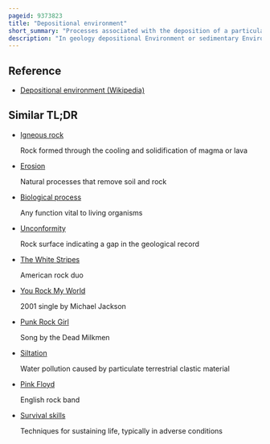 ```yaml
---
pageid: 9373823
title: "Depositional environment"
short_summary: "Processes associated with the deposition of a particular type of sediment"
description: "In geology depositional Environment or sedimentary Environment describes the Combination of physical Chemical and biological Processes associated with the Deposition of a specific Type of Sediment and therefore the Rock Types that will be formed after Lithification if the Sediment is preserved in the Rock Record. In most Cases the Environments associated with particular Rock Types or Associations of Rock Types can be matched to existing Analogs. However, the further back in geological Time Sediments were deposited, the more likely that direct modern Analogues are not available."
---
```


## Reference

- [Depositional environment (Wikipedia)](https://en.wikipedia.org/?curid=9373823)

## Similar TL;DR

- [Igneous rock](/tldr/en/igneous-rock)

  Rock formed through the cooling and solidification of magma or lava

- [Erosion](/tldr/en/erosion)

  Natural processes that remove soil and rock

- [Biological process](/tldr/en/biological-process)

  Any function vital to living organisms

- [Unconformity](/tldr/en/unconformity)

  Rock surface indicating a gap in the geological record

- [The White Stripes](/tldr/en/the-white-stripes)

  American rock duo

- [You Rock My World](/tldr/en/you-rock-my-world)

  2001 single by Michael Jackson

- [Punk Rock Girl](/tldr/en/punk-rock-girl)

  Song by the Dead Milkmen

- [Siltation](/tldr/en/siltation)

  Water pollution caused by particulate terrestrial clastic material

- [Pink Floyd](/tldr/en/pink-floyd)

  English rock band

- [Survival skills](/tldr/en/survival-skills)

  Techniques for sustaining life, typically in adverse conditions
